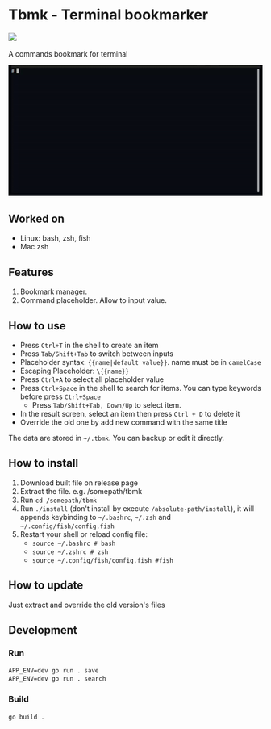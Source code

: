 # Tbmk - Terminal bookmarker

![](https://github.com/linhx/tbmk/actions/workflows/go.yml/badge.svg)

A commands bookmark for terminal

![demo](./tbmk.gif)


## Worked on

- Linux: bash, zsh, fish
- Mac zsh

## Features

1. Bookmark manager.
2. Command placeholder. Allow to input value.

## How to use

- Press `Ctrl+T` in the shell to create an item
- Press `Tab/Shift+Tab` to switch between inputs
- Placeholder syntax: `{{name|default value}}`. name must be in `camelCase`
- Escaping Placeholder: `\{{name}}`
- Press `Ctrl+A` to select all placeholder value
- Press `Ctrl+Space` in the shell to search for items. You can type keywords before press `Ctrl+Space`
  - Press `Tab/Shift+Tab, Down/Up` to select item.
- In the result screen, select an item then press `Ctrl + D` to delete it
- Override the old one by add new command with the same title

The data are stored in `~/.tbmk`. You can backup or edit it directly.

## How to install

1. Download built file on release page
2. Extract the file. e.g. /somepath/tbmk
3. Run `cd /somepath/tbmk`
4. Run `./install` (don't install by execute `/absolute-path/install`), it will appends keybinding to `~/.bashrc`, `~/.zsh` and `~/.config/fish/config.fish`
5. Restart your shell or reload config file:
    - `source ~/.bashrc # bash`
    - `source ~/.zshrc # zsh`
    - `source ~/.config/fish/config.fish #fish`

## How to update

Just extract and override the old version's files

## Development

### Run

```shell
APP_ENV=dev go run . save
APP_ENV=dev go run . search
```

### Build

```shell
go build .
```

